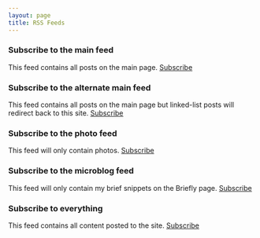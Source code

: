 ```yaml
---
layout: page
title: RSS Feeds
---
```


### Subscribe to the main feed

This feed contains all posts on the main page. [Subscribe](/atom-feed.xml)

### Subscribe to the alternate main feed

This feed contains all posts on the main page but linked-list posts will redirect back to this site. [Subscribe](/atom-feed-alternate.xml)

### Subscribe to the photo feed

This feed will only contain photos. [Subscribe](/atom-photo.xml)

### Subscribe to the microblog feed

This feed will only contain my brief snippets on the Briefly page. [Subscribe](/atom-briefly.xml)


### Subscribe to everything

This feed contains all content posted to the site. [Subscribe](/atom-firehose.xml)
